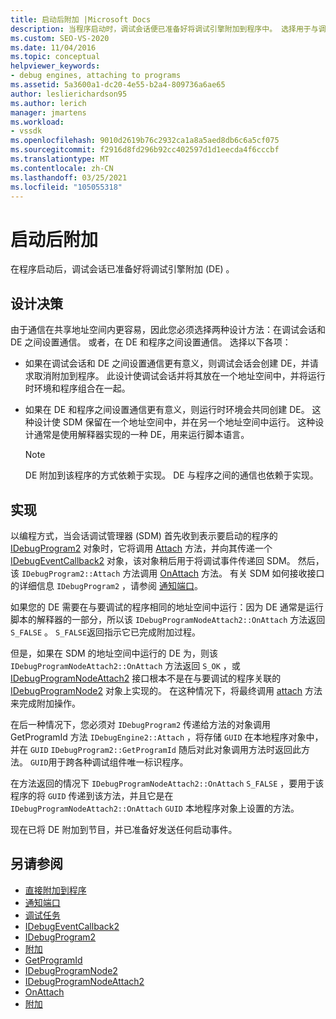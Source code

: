 ```yaml
---
title: 启动后附加 |Microsoft Docs
description: 当程序启动时，调试会话便已准备好将调试引擎附加到程序中。 选择用于与调试引擎进行通信的设计方法。
ms.custom: SEO-VS-2020
ms.date: 11/04/2016
ms.topic: conceptual
helpviewer_keywords:
- debug engines, attaching to programs
ms.assetid: 5a3600a1-dc20-4e55-b2a4-809736a6ae65
author: leslierichardson95
ms.author: lerich
manager: jmartens
ms.workload:
- vssdk
ms.openlocfilehash: 9010d2619b76c2932ca1a8a5aed8db6c6a5cf075
ms.sourcegitcommit: f2916d8fd296b92cc402597d1d1eecda4f6cccbf
ms.translationtype: MT
ms.contentlocale: zh-CN
ms.lasthandoff: 03/25/2021
ms.locfileid: "105055318"
---
```

# <a name="attach-after-a-launch"></a>启动后附加
在程序启动后，调试会话已准备好将调试引擎附加 (DE) 。

## <a name="design-decisions"></a>设计决策
 由于通信在共享地址空间内更容易，因此您必须选择两种设计方法：在调试会话和 DE 之间设置通信。 或者，在 DE 和程序之间设置通信。 选择以下各项：

- 如果在调试会话和 DE 之间设置通信更有意义，则调试会话会创建 DE，并请求取消附加到程序。 此设计使调试会话并将其放在一个地址空间中，并将运行时环境和程序组合在一起。

- 如果在 DE 和程序之间设置通信更有意义，则运行时环境会共同创建 DE。 这种设计使 SDM 保留在一个地址空间中，并在另一个地址空间中运行。 这种设计通常是使用解释器实现的一种 DE，用来运行脚本语言。

    > [!NOTE]
    > DE 附加到该程序的方式依赖于实现。 DE 与程序之间的通信也依赖于实现。

## <a name="implementation"></a>实现
 以编程方式，当会话调试管理器 (SDM) 首先收到表示要启动的程序的 [IDebugProgram2](../../extensibility/debugger/reference/idebugprogram2.md) 对象时，它将调用 [Attach](../../extensibility/debugger/reference/idebugprogram2-attach.md) 方法，并向其传递一个 [IDebugEventCallback2](../../extensibility/debugger/reference/idebugeventcallback2.md) 对象，该对象稍后用于将调试事件传递回 SDM。 然后，该 `IDebugProgram2::Attach` 方法调用 [OnAttach](../../extensibility/debugger/reference/idebugprogramnodeattach2-onattach.md) 方法。 有关 SDM 如何接收接口的详细信息 `IDebugProgram2` ，请参阅 [通知端口](../../extensibility/debugger/notifying-the-port.md)。

 如果您的 DE 需要在与要调试的程序相同的地址空间中运行：因为 DE 通常是运行脚本的解释器的一部分，所以该 `IDebugProgramNodeAttach2::OnAttach` 方法返回 `S_FALSE` 。 `S_FALSE`返回指示它已完成附加过程。

 但是，如果在 SDM 的地址空间中运行的 DE 为，则该 `IDebugProgramNodeAttach2::OnAttach` 方法返回 `S_OK` ，或 [IDebugProgramNodeAttach2](../../extensibility/debugger/reference/idebugprogramnodeattach2.md) 接口根本不是在与要调试的程序关联的 [IDebugProgramNode2](../../extensibility/debugger/reference/idebugprogramnode2.md) 对象上实现的。 在这种情况下，将最终调用 [attach](../../extensibility/debugger/reference/idebugengine2-attach.md) 方法来完成附加操作。

 在后一种情况下，您必须[](../../extensibility/debugger/reference/idebugprogram2-getprogramid.md)对 `IDebugProgram2` 传递给方法的对象调用 GetProgramId 方法 `IDebugEngine2::Attach` ，将存储 `GUID` 在本地程序对象中，并在 `GUID` `IDebugProgram2::GetProgramId` 随后对此对象调用方法时返回此方法。 `GUID`用于跨各种调试组件唯一标识程序。

 在方法返回的情况下 `IDebugProgramNodeAttach2::OnAttach` `S_FALSE` ，要用于该程序的将 `GUID` 传递到该方法，并且它是在 `IDebugProgramNodeAttach2::OnAttach` `GUID` 本地程序对象上设置的方法。

 现在已将 DE 附加到节目，并已准备好发送任何启动事件。

## <a name="see-also"></a>另请参阅
- [直接附加到程序](../../extensibility/debugger/attaching-directly-to-a-program.md)
- [通知端口](../../extensibility/debugger/notifying-the-port.md)
- [调试任务](../../extensibility/debugger/debugging-tasks.md)
- [IDebugEventCallback2](../../extensibility/debugger/reference/idebugeventcallback2.md)
- [IDebugProgram2](../../extensibility/debugger/reference/idebugprogram2.md)
- [附加](../../extensibility/debugger/reference/idebugprogram2-attach.md)
- [GetProgramId](../../extensibility/debugger/reference/idebugprogram2-getprogramid.md)
- [IDebugProgramNode2](../../extensibility/debugger/reference/idebugprogramnode2.md)
- [IDebugProgramNodeAttach2](../../extensibility/debugger/reference/idebugprogramnodeattach2.md)
- [OnAttach](../../extensibility/debugger/reference/idebugprogramnodeattach2-onattach.md)
- [附加](../../extensibility/debugger/reference/idebugengine2-attach.md)
